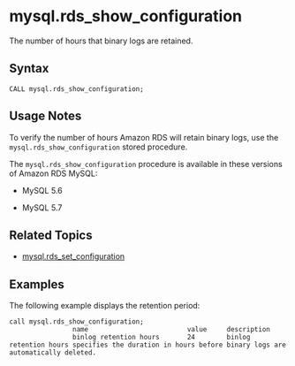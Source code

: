 # mysql\.rds\_show\_configuration<a name="mysql_rds_show_configuration"></a>

The number of hours that binary logs are retained\.

## Syntax<a name="mysql_rds_show_configuration-syntax"></a>

```
CALL mysql.rds_show_configuration;
```

## Usage Notes<a name="mysql_rds_show_configuration-usage-notes"></a>

To verify the number of hours Amazon RDS will retain binary logs, use the `mysql.rds_show_configuration` stored procedure\.

The `mysql.rds_show_configuration` procedure is available in these versions of Amazon RDS MySQL:

+ MySQL 5\.6

+ MySQL 5\.7

## Related Topics<a name="mysql_rds_show_configuration.related"></a>

+ [mysql\.rds\_set\_configuration](mysql_rds_set_configuration.md)

## Examples<a name="mysql_rds_show_configuration-examples"></a>

The following example displays the retention period:

```
call mysql.rds_show_configuration;
                name                         value     description
                binlog retention hours       24        binlog retention hours specifies the duration in hours before binary logs are automatically deleted.
```
